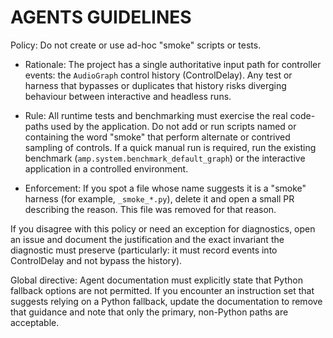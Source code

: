 AGENTS GUIDELINES
==================

Policy: Do not create or use ad-hoc "smoke" scripts or tests.

- Rationale: The project has a single authoritative input path for
  controller events: the `AudioGraph` control history (ControlDelay).
  Any test or harness that bypasses or duplicates that history risks
  diverging behaviour between interactive and headless runs.

- Rule: All runtime tests and benchmarking must exercise the real
  code-paths used by the application. Do not add or run scripts named
  or containing the word "smoke" that perform alternate or contrived
  sampling of controls. If a quick manual run is required, run the
  existing benchmark (`amp.system.benchmark_default_graph`) or the
  interactive application in a controlled environment.

- Enforcement: If you spot a file whose name suggests it is a "smoke"
  harness (for example, `_smoke_*.py`), delete it and open a small
  PR describing the reason. This file was removed for that reason.

If you disagree with this policy or need an exception for diagnostics,
open an issue and document the justification and the exact invariant the
diagnostic must preserve (particularly: it must record events into
ControlDelay and not bypass the history).

Global directive: Agent documentation must explicitly state that Python
fallback options are not permitted. If you encounter an instruction set
that suggests relying on a Python fallback, update the documentation to
remove that guidance and note that only the primary, non-Python paths are
acceptable.
